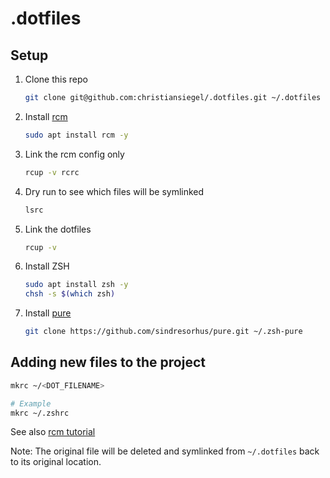 # .dotfiles

## Setup

1. Clone this repo
    ```bash
    git clone git@github.com:christiansiegel/.dotfiles.git ~/.dotfiles
    ```
1. Install [rcm][]
    ```bash
    sudo apt install rcm -y
    ```
1. Link the rcm config only
    ```bash
    rcup -v rcrc
    ```
1. Dry run to see which files will be symlinked
    ```bash
    lsrc
    ```
1. Link the dotfiles
    ```bash
    rcup -v
    ```
1. Install ZSH
    ```bash
    sudo apt install zsh -y
    chsh -s $(which zsh)
    ```
1. Install [pure][]
    ```bash
    git clone https://github.com/sindresorhus/pure.git ~/.zsh-pure
    ```

## Adding new files to the project

```bash
mkrc ~/<DOT_FILENAME>

# Example
mkrc ~/.zshrc
```

See also [rcm tutorial][]

Note: The original file will be deleted and symlinked from `~/.dotfiles` back to its original location.

[rcm]: https://github.com/thoughtbot/rcm
[rcm tutorial]: http://thoughtbot.github.io/rcm/rcm.7.html
[pure]: https://github.com/sindresorhus/pure